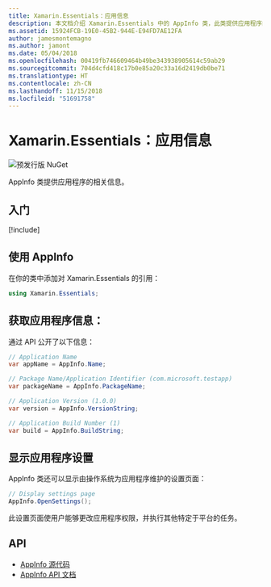 ```yaml
---
title: Xamarin.Essentials：应用信息
description: 本文档介绍 Xamarin.Essentials 中的 AppInfo 类，此类提供应用程序的相关信息。 例如，它会公开应用名称和版本。
ms.assetid: 15924FCB-19E0-45B2-944E-E94FD7AE12FA
author: jamesmontemagno
ms.author: jamont
ms.date: 05/04/2018
ms.openlocfilehash: 00419fb746609464b49be343938905614c59ab29
ms.sourcegitcommit: 704d4cfd418c17b0e85a20c33a16d2419db0be71
ms.translationtype: HT
ms.contentlocale: zh-CN
ms.lasthandoff: 11/15/2018
ms.locfileid: "51691758"
---
```

# <a name="xamarinessentials-app-information"></a>Xamarin.Essentials：应用信息

![预发行版 NuGet](~/media/shared/pre-release.png)

AppInfo 类提供应用程序的相关信息。

## <a name="get-started"></a>入门

[!include[](~/essentials/includes/get-started.md)]

## <a name="using-appinfo"></a>使用 AppInfo

在你的类中添加对 Xamarin.Essentials 的引用：

```csharp
using Xamarin.Essentials;
```

## <a name="obtaining-application-information"></a>获取应用程序信息：

通过 API 公开了以下信息：

```csharp
// Application Name
var appName = AppInfo.Name;

// Package Name/Application Identifier (com.microsoft.testapp)
var packageName = AppInfo.PackageName;

// Application Version (1.0.0)
var version = AppInfo.VersionString;

// Application Build Number (1)
var build = AppInfo.BuildString;
```

## <a name="displaying-application-settings"></a>显示应用程序设置

AppInfo 类还可以显示由操作系统为应用程序维护的设置页面：

```csharp
// Display settings page
AppInfo.OpenSettings();
```

此设置页面使用户能够更改应用程序权限，并执行其他特定于平台的任务。

## <a name="api"></a>API

- [AppInfo 源代码](https://github.com/xamarin/Essentials/tree/master/Xamarin.Essentials/AppInfo)
- [AppInfo API 文档](xref:Xamarin.Essentials.AppInfo)
